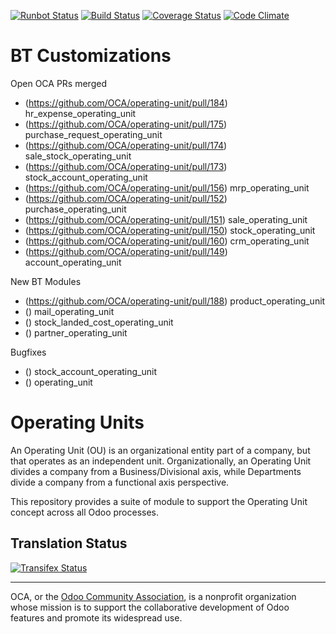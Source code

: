 [![Runbot Status](https://runbot.odoo-community.org/runbot/badge/flat/213/12.0.svg)](https://runbot.odoo-community.org/runbot/repo/github-com-oca-operating-unit-213)
[![Build Status](https://travis-ci.org/OCA/operating-unit.svg?branch=12.0)](https://travis-ci.org/OCA/operating-unit)
[![Coverage Status](https://coveralls.io/repos/OCA/operating-unit/badge.svg?branch=12.0&service=github)](https://coveralls.io/github/OCA/operating-unit?branch=12.0)
[![Code Climate](https://codeclimate.com/github/OCA/operating-unit/badges/gpa.svg)](https://codeclimate.com/github/OCA/operating-unit)

# BT Customizations
Open OCA PRs merged
- (https://github.com/OCA/operating-unit/pull/184) hr_expense_operating_unit
- (https://github.com/OCA/operating-unit/pull/175) purchase_request_operating_unit
- (https://github.com/OCA/operating-unit/pull/174) sale_stock_operating_unit
- (https://github.com/OCA/operating-unit/pull/173) stock_account_operating_unit
- (https://github.com/OCA/operating-unit/pull/156) mrp_operating_unit
- (https://github.com/OCA/operating-unit/pull/152) purchase_operating_unit
- (https://github.com/OCA/operating-unit/pull/151) sale_operating_unit
- (https://github.com/OCA/operating-unit/pull/150) stock_operating_unit
- (https://github.com/OCA/operating-unit/pull/160) crm_operating_unit
- (https://github.com/OCA/operating-unit/pull/149) account_operating_unit

New BT Modules
- (https://github.com/OCA/operating-unit/pull/188) product_operating_unit
- () mail_operating_unit
- () stock_landed_cost_operating_unit
- () partner_operating_unit

Bugfixes
- () stock_account_operating_unit
- () operating_unit

# Operating Units

An Operating Unit (OU) is an organizational entity part of a company, 
but that operates as an independent unit. Organizationally, an Operating Unit 
divides a company from a Business/Divisional axis, while Departments divide a 
company from a functional axis perspective.

This repository provides a suite of module to support the Operating Unit concept
across all Odoo processes.



Translation Status
------------------
[![Transifex Status](https://www.transifex.com/projects/p/OCA-operating-unit-12-0/chart/image_png)](https://www.transifex.com/projects/p/OCA-operating-unit-12-0)

----

OCA, or the [Odoo Community Association](http://odoo-community.org/), is a nonprofit organization whose
mission is to support the collaborative development of Odoo features and
promote its widespread use.
